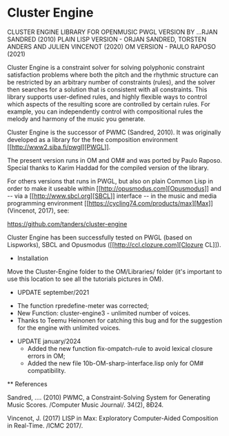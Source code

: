 # Cluster Engine

CLUSTER ENGINE LIBRARY FOR OPENMUSIC
PWGL VERSION BY …RJAN SANDRED (2010)
PLAIN LISP VERSION - ORJAN SANDRED, TORSTEN ANDERS AND JULIEN VINCENOT (2020)
OM VERSION - PAULO RAPOSO (2021)

Cluster Engine is a constraint solver for solving polyphonic constraint satisfaction problems where both the pitch and the rhythmic structure can be restricted by an arbitrary number of constraints (rules), and the solver then searches for a solution that is consistent with all constraints. This library supports user-defined rules, and highly flexible ways to control which aspects of the resulting score are controlled by certain rules. For example, you can independently control with compositional rules the melody and harmony of the music you generate. 

Cluster Engine is the successor of PWMC (Sandred, 2010). It was originally developed as a library for the free composition environment [[http://www2.siba.fi/pwgl][PWGL]]. 

The present version runs in OM and OM# and was ported by Paulo Raposo. Special thanks to Karim Haddad for the compiled version of the library.  

For others versions that runs in PWGL, but also on plain Common Lisp in order to make it useable within [[http://opusmodus.com][Opusmodus]] and -- via a [[http://www.sbcl.org][SBCL]] interface -- in the music and media programming environment [[https://cycling74.com/products/max][Max]] (Vincenot, 2017), see: 

https://github.com/tanders/cluster-engine


Cluster Engine has been successfully tested on PWGL (based on Lispworks), SBCL and Opusmodus ([[http://ccl.clozure.com][Clozure CL]]).

* Installation

Move the Cluster-Engine folder to the OM/Libraries/ folder (it's important to use this location to see all the tutorials pictures in OM).   

* UPDATE september/2021
 - The function rpredefine-meter was corrected;
 - New Function: cluster-engine3 - unlimited number of voices.
 - Thanks to Teemu Heinonen for catching this bug and for the suggestion for the engine with unlimited voices.

* UPDATE january/2024
  - Added the new function fix-ompatch-rule to avoid lexical closure errors in OM;
  - Added the new file 10b-OM-sharp-interface.lisp only for OM# compatibility.
  
** References 

Sandred, …. (2010) PWMC, a Constraint-Solving System for Generating Music Scores. /Computer Music Journal/. 34(2), 8Ð24.

Vincenot, J. (2017) LISP in Max: Exploratory Computer-Aided Composition in Real-Time. /ICMC 2017/. 




